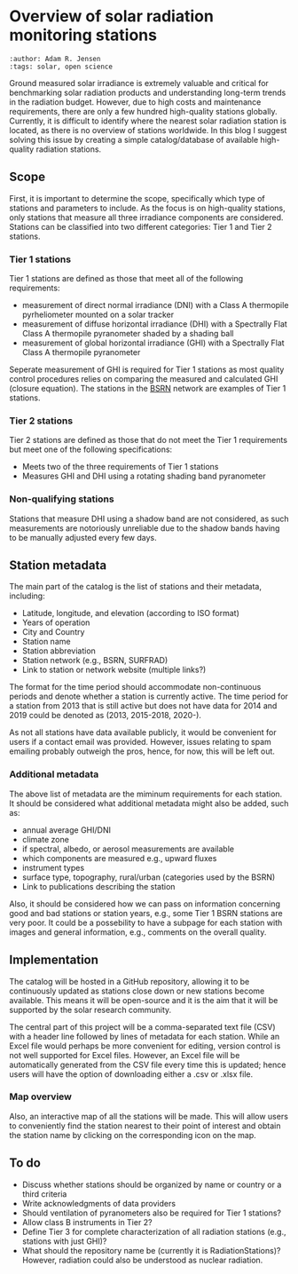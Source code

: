 # Overview of solar radiation monitoring stations
```{post} 2021-09-23
:author: Adam R. Jensen
:tags: solar, open science
```

Ground measured solar irradiance is extremely valuable and critical for benchmarking solar radiation products and understanding long-term trends in the radiation budget. However, due to high costs and maintenance requirements, there are only a few hundred high-quality stations globally. Currently, it is difficult to identify where the nearest solar radiation station is located, as there is no overview of stations worldwide. In this blog I suggest solving this issue by creating a simple catalog/database of available high-quality radiation stations.

## Scope
First, it is important to determine the scope, specifically which type of stations and parameters to include. As the focus is on high-quality stations, only stations that measure all three irradiance components are considered. Stations can be classified into two different categories: Tier 1 and Tier 2 stations.

### Tier 1 stations
Tier 1 stations are defined as those that meet all of the following requirements:
* measurement of direct normal irradiance (DNI) with a Class A thermopile pyrheliometer mounted on a solar tracker
* measurement of diffuse horizontal irradiance (DHI) with a Spectrally Flat Class A thermopile pyranometer shaded by a shading ball
* measurement of global horizontal irradiance (GHI) with a Spectrally Flat Class A thermopile pyranometer

Seperate measurement of GHI is required for Tier 1 stations as most quality control procedures relies on comparing the measured and calculated GHI (closure equation). The stations in the [BSRN](https://bsrn.awi.de/) network are examples of Tier 1 stations.

### Tier 2 stations
Tier 2 stations are defined as those that do not meet the Tier 1 requirements but meet one of the following specifications:
* Meets two of the three requirements of Tier 1 stations
* Measures GHI and DHI using a rotating shading band pyranometer

### Non-qualifying stations
Stations that measure DHI using a shadow band are not considered, as such measurements are notoriously unreliable due to the shadow bands having to be manually adjusted every few days.

## Station metadata
The main part of the catalog is the list of stations and their metadata, including:
* Latitude, longitude, and elevation (according to ISO format)
* Years of operation
* City and Country
* Station name
* Station abbreviation
* Station network (e.g., BSRN, SURFRAD)
* Link to station or network website (multiple links?)

The format for the time period should accommodate non-continuous periods and denote whether a station is currently active. The time period for a station from 2013 that is still active but does not have data for 2014 and 2019 could be denoted as (2013, 2015-2018, 2020-).

As not all stations have data available publicly, it would be convenient for users if a contact email was provided. However, issues relating to spam emailing probably outweigh the pros, hence, for now, this will be left out.

### Additional metadata
The above list of metadata are the miminum requirements for each station. It should be considered what additional metadata might also be added, such as:
* annual average GHI/DNI
* climate zone
* if spectral, albedo, or aerosol measurements are available
* which components are measured e.g., upward fluxes
* instrument types
* surface type, topography, rural/urban (categories used by the BSRN)
* Link to publications describing the station

Also, it should be considered how we can pass on information concerning good and bad stations or station years, e.g., some Tier 1 BSRN stations are very poor. It could be a possebility to have a subpage for each station with images and general information, e.g., comments on the overall quality.

## Implementation
The catalog will be hosted in a GitHub repository, allowing it to be continuously updated as stations close down or new stations become available. This means it will be open-source and it is the aim that it will be supported by the solar research community.

The central part of this project will be a comma-separated text file (CSV) with a header line followed by lines of metadata for each station. While an Excel file would perhaps be more convenient for editing, version control is not well supported for Excel files. However, an Excel file will be automatically generated from the CSV file every time this is updated; hence users will have the option of downloading either a .csv or .xlsx file.

### Map overview
Also, an interactive map of all the stations will be made. This will allow users to conveniently find the station nearest to their point of interest and obtain the station name by clicking on the corresponding icon on the map.

## To do
* Discuss whether stations should be organized by name or country or a third criteria
* Write acknowledgments of data providers
* Should ventilation of pyranometers also be required for Tier 1 stations?
* Allow class B instruments in Tier 2?
* Define Tier 3 for complete characterization of all radiation stations (e.g., stations with just GHI)?
* What should the repository name be (currently it is RadiationStations)? However, radiation could also be understood as nuclear radiation.
